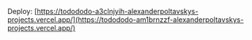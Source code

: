 Deploy: [https://todododo-a3clnjyih-alexanderpoltavskys-projects.vercel.app/](https://todododo-am1brnzzf-alexanderpoltavskys-projects.vercel.app/)
